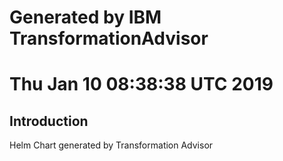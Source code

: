 # Generated by IBM TransformationAdvisor
# Thu Jan 10 08:38:38 UTC 2019
## Introduction

Helm Chart generated by Transformation Advisor
